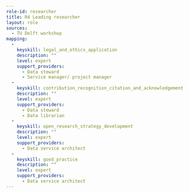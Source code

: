 ```yaml
---
role-id: researcher
title: R4 Leading researcher
layout: role
sources: 
  - TU Delft workshop
mapping: 
  - 
    keyskill: legal_and_ethics_application
    description: ""
    level: expert
    support_providers: 
      - Data steward
      - Service manager/ project manager
  - 
    keyskill: contribution_recognition_citation_and_acknowledgement
    description: ""
    level: expert
    support_providers: 
      - Data steward
      - Data librarian
  - 
    keyskill: open_research_strategy_development
    description: ""
    level: expert
    support_providers: 
      - Data service architect
  - 
    keyskill: good_practice
    description: ""
    level: expert
    support_providers: 
      - Data service architect
---
```

